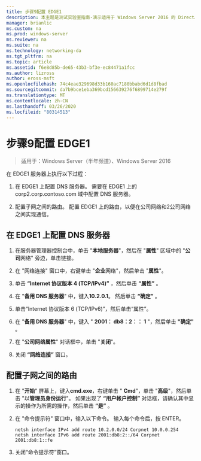 ```yaml
---
title: 步骤9配置 EDGE1
description: 本主题是测试实验室指南-演示适用于 Windows Server 2016 的 DirectAccess 多站点部署的一部分
manager: brianlic
ms.custom: na
ms.prod: windows-server
ms.reviewer: na
ms.suite: na
ms.technology: networking-da
ms.tgt_pltfrm: na
ms.topic: article
ms.assetid: f6e8d85b-de65-43b3-bf3e-ec84471a1fcc
ms.author: lizross
author: eross-msft
ms.openlocfilehash: 74c4eae329698d33b160ac7180bbabd6d1d8fbad
ms.sourcegitcommit: da7b9bce1eba369bcd156639276f6899714e279f
ms.translationtype: MT
ms.contentlocale: zh-CN
ms.lasthandoff: 03/26/2020
ms.locfileid: "80314513"
---
```

# <a name="step-9-configure-edge1"></a>步骤9配置 EDGE1

>适用于：Windows Server（半年频道）、Windows Server 2016

在 EDGE1 服务器上执行以下过程：  
  
1. 在 EDGE1 上配置 DNS 服务器。 需要在 EDGE1 上的 corp2.corp.contoso.com 域中配置 DNS 服务器。  
  
2. 配置子网之间的路由。 配置 EDGE1 上的路由，以便在公司网络和2公司网络之间实现通信。  
  
## <a name="configure-the-dns-servers-on-edge1"></a><a name="IPv6"></a>在 EDGE1 上配置 DNS 服务器  
  
1.  在服务器管理器控制台中，单击 "**本地服务器**"，然后在 "**属性**" 区域中的 "**公司**网络" 旁边，单击链接。  
  
2.  在 "网络连接" 窗口中，右键单击 "**企业**网络"，然后单击 "**属性**"。  
  
3.  单击 **“Internet 协议版本 4 (TCP/IPv4)”** ，然后单击 **“属性”** 。  
  
4.  在 "**备用 DNS 服务器**" 中，键入**10.2.0.1**。 然后单击 **“确定”** 。  
  
5.  单击“Internet 协议版本 6 (TCP/IPv6)”，然后单击“属性”。  
  
6.  在 "**备用 DNS 服务器**" 中，键入 " **2001： db8：2：： 1** "，然后单击 **"确定"** 。  
  
7.  在 "**公司网络属性**" 对话框中，单击 "**关闭**"。  
  
8.  关闭 **“网络连接”** 窗口。  
  
## <a name="configure-routing-between-subnets"></a><a name="ConfigRouting"></a>配置子网之间的路由  
  
1.  在 "**开始**" 屏幕上，键入**cmd.exe**，右键单击 " **Cmd**"，单击 "**高级**"，然后单击 "以**管理员身份运行**"。 如果出现了 **“用户帐户控制”** 对话框，请确认其中显示的操作为所需的操作，然后单击 **“是”** 。  
  
2.  在 "命令提示符" 窗口中，输入以下命令。 输入每个命令后，按 ENTER。  
  
    ```  
    netsh interface IPv4 add route 10.2.0.0/24 Corpnet 10.0.0.254  
    netsh interface IPv6 add route 2001:db8:2::/64 Corpnet 2001:db8:1::fe  
    ```  
  
3.  关闭“命令提示符”窗口。  
  


